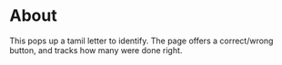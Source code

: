 # About

This pops up a tamil letter to identify.
The page offers a correct/wrong button, and tracks how many were done right.

